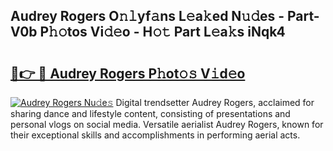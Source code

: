 ## Audrey Rogers O𝚗𝚕yf𝚊ns L𝚎a𝚔ed N𝚞𝚍es - Part-V0b P𝚑𝚘tos Vi𝚍𝚎o - H𝚘𝚝 Part L𝚎a𝚔s iNqk4

# <h2><a href="http://kf99g6d.oniu.top/?m=Audrey+Rogers">🔗👉 🔴 Audrey Rogers P𝚑ot𝚘𝚜 V𝚒d𝚎o</a></h2>

[![Audrey Rogers Nu𝚍e𝚜](https://i.imgur.com/0qMVB7G.gif)](http://kf99g6d.oniu.top/?m=Audrey+Rogers)
Digital trendsetter Audrey Rogers, acclaimed for sharing dance and lifestyle content, consisting of presentations and personal vlogs on social media. Versatile aerialist Audrey Rogers, known for their exceptional skills and accomplishments in performing aerial acts.  
